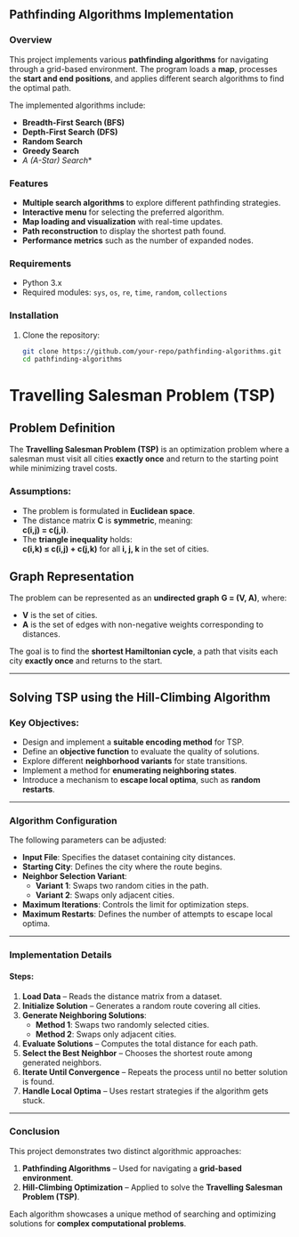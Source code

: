 ## Pathfinding Algorithms Implementation

### Overview
This project implements various **pathfinding algorithms** for navigating through a grid-based environment. The program loads a **map**, processes the **start and end positions**, and applies different search algorithms to find the optimal path.

The implemented algorithms include:
- **Breadth-First Search (BFS)**
- **Depth-First Search (DFS)**
- **Random Search**
- **Greedy Search**
- **A* (A-Star) Search**

### Features
- **Multiple search algorithms** to explore different pathfinding strategies.
- **Interactive menu** for selecting the preferred algorithm.
- **Map loading and visualization** with real-time updates.
- **Path reconstruction** to display the shortest path found.
- **Performance metrics** such as the number of expanded nodes.

### Requirements
- Python 3.x
- Required modules: `sys`, `os`, `re`, `time`, `random`, `collections`

### Installation
1. Clone the repository:
   ```sh
   git clone https://github.com/your-repo/pathfinding-algorithms.git
   cd pathfinding-algorithms

# Travelling Salesman Problem (TSP)

## Problem Definition

The **Travelling Salesman Problem (TSP)** is an optimization problem where a salesman must visit all cities **exactly once** and return to the starting point while minimizing travel costs.

### Assumptions:
- The problem is formulated in **Euclidean space**.
- The distance matrix **C** is **symmetric**, meaning:  
  **c(i,j) = c(j,i)**.
- The **triangle inequality** holds:  
  **c(i,k) ≤ c(i,j) + c(j,k)** for all **i, j, k** in the set of cities.

## Graph Representation

The problem can be represented as an **undirected graph** **G = (V, A)**, where:
- **V** is the set of cities.
- **A** is the set of edges with non-negative weights corresponding to distances.

The goal is to find the **shortest Hamiltonian cycle**, a path that visits each city **exactly once** and returns to the start.

---

## Solving TSP using the Hill-Climbing Algorithm

### Key Objectives:
- Design and implement a **suitable encoding method** for TSP.
- Define an **objective function** to evaluate the quality of solutions.
- Explore different **neighborhood variants** for state transitions.
- Implement a method for **enumerating neighboring states**.
- Introduce a mechanism to **escape local optima**, such as **random restarts**.

---

### Algorithm Configuration

The following parameters can be adjusted:

- **Input File**: Specifies the dataset containing city distances.
- **Starting City**: Defines the city where the route begins.
- **Neighbor Selection Variant**:
  - **Variant 1**: Swaps two random cities in the path.
  - **Variant 2**: Swaps only adjacent cities.
- **Maximum Iterations**: Controls the limit for optimization steps.
- **Maximum Restarts**: Defines the number of attempts to escape local optima.

---

### Implementation Details

#### Steps:
1. **Load Data** – Reads the distance matrix from a dataset.
2. **Initialize Solution** – Generates a random route covering all cities.
3. **Generate Neighboring Solutions**:
   - **Method 1**: Swaps two randomly selected cities.
   - **Method 2**: Swaps only adjacent cities.
4. **Evaluate Solutions** – Computes the total distance for each path.
5. **Select the Best Neighbor** – Chooses the shortest route among generated neighbors.
6. **Iterate Until Convergence** – Repeats the process until no better solution is found.
7. **Handle Local Optima** – Uses restart strategies if the algorithm gets stuck.

---

### Conclusion

This project demonstrates two distinct algorithmic approaches:

1. **Pathfinding Algorithms** – Used for navigating a **grid-based environment**.
2. **Hill-Climbing Optimization** – Applied to solve the **Travelling Salesman Problem (TSP)**.

Each algorithm showcases a unique method of searching and optimizing solutions for **complex computational problems**.
